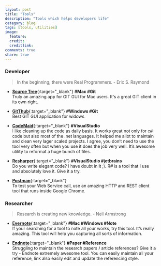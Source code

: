 ```yaml
---
layout: post
title: "Tools"
description: "Tools which helps developers life"
category: blog
tags: [tools, utilities]
image:
  feature:
  credit:
  creditlink:
comments: true
share: true
---
```


### Developer

> In the beginning, there were Real Programmers. - Eric S. Raymond


* [**Source Tree**](http://www.sourcetreeapp.com/){:target="_blank"} <b>#Mac #Git</b>
<br>Truly an amazing app for GIT GUI for Mac users. It's a great GIT client in its own right.

* [**GitThub**](https://windows.github.com/){:target="_blank"} <b>#Windows #Git</b>
<br>Best GIT GUI application for widows.

* [**CodeMaid**](http://www.codemaid.net/){:target="_blank"} <b>#VisualStudio</b>
<br>I like cleaning up the code as daily basis. It works great not only for c# code but also most of the .net languages. It helped me allot to maintain and clean very lager scaled projects. I agree, you don’t need to use the tool very often but when you use it does the job very well. It’s awesome utility to reformat a huge bunch of files.

* [**Resharper**](http://www.jetbrains.com/resharper/){:target="_blank"} <b>#VisualStudio #jetbrains</b>
<br>Do you write elegant code? I have doubt in it ;). R# is a tool that I use and absolutely love it. Give it a try.

* [**Postman**](http://www.getpostman.com/){:target="_blank"}
<br>To test your Web Service call, use an amazing HTTP and REST client tool that runs inside Google Chrome.

### Researcher

> Research is creating new knowledge. - Neil Armstrong

* [**Evernote**](https://evernote.com/){:target="_blank"} <b>#Mac #Windows #Note</b>
<br>If your searching for a tool to note all your works, try this tool. It’s really amazing. This tool will help you capturing all sorts of information.

* [**Endnote**](http://endnote.com/){:target="_blank"} <b>#Paper #Reference</b>
<br>Struggling to maintain the research papers / article references? Give it a try - Endnote extremely awesome tool. You can easily maintain all your reference, link also easily edit and update the referencing style.
